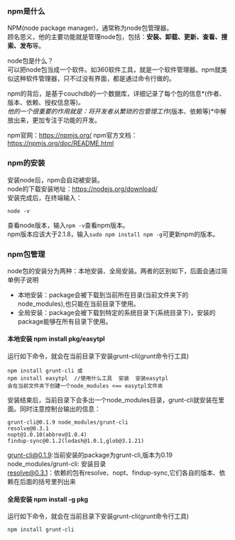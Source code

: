 ### npm是什么
NPM(node package manager)，通常称为node包管理器。  
顾名思义，他的主要功能就是管理node包，包括：**安装、卸载、更新、查看、搜索、发布**等。

node包是什么？  
可以把node包当成一个软件。如360软件工具，就是一个软件管理器。npm就类似这种软件管理器，只不过没有界面，都是通过命令行做的。

npm的背后，是基于couchdb的一个数据库，详细记录了每个包的信息*(作者、版本、依赖、授权信息等)*。  
他的一个很重要的作用就是：将开发者从繁琐的包管理工作*(版本、依赖等)*中解放出来，更加专注于功能的开发。

npm官网：https://npmjs.org/
npm官方文档：https://npmjs.org/doc/README.html

### npm的安装
安装node后，npm会自动被安装。  
node的下载安装地址：https://nodejs.org/download/  
安装完成后，在终端输入：  
```
node -v
```
查看node版本，输入`npm -v`查看npm版本。  
npm版本应该大于2.1.8，输入`sudo npm install npm -g`可更新npm的版本。  
### npm包管理
node包的安装分为两种：本地安装、全局安装。两者的区别如下，后面会通过简单例子说明  
- 本地安装：package会被下载到当前所在目录(当前文件夹下的node_modules),也只能在当前目录下使用。
- 全局安装：package会被下载到特定的系统目录下(系统目录下)，安装的package能够在所有目录下使用。
#### 本地安装 npm install pkg/easytpl
运行如下命令，就会在当前目录下安装grunt-cli(grunt命令行工具)
```
npm install grunt-cli 或
npm install easytpl  //使用什么工具  安装  安装easytpl
会在当前文件夹下创建一个node_modules <== easytpl文件夹
```
安装结束后，当前目录下会多出一个node_modules目录，grunt-cli就安装在里面。同时注意控制台输出的信息：
```
grunt-cli@0.1.9 node_modules/grunt-cli
resolve@0.3.1
nopt@1.0.10(abbrev@1.0.4)
findup-sync@0.1.2(lodash@1.0.1,glob@3.1.21)
```
grunt-cli@0.1.9:当前安装的package为grunt-cli,版本为0.19  
node_modules/grunt-cli: 安装目录  
resolve@0.3.1：依赖的包有resolve、nopt、findup-sync,它们各自的版本、依赖在后面的括号里列出来  
#### 全局安装 npm install -g pkg
运行如下命令，就会在当前目录下安装grunt-cli(grunt命令行工具)
```
npm install grunt-cli
```

